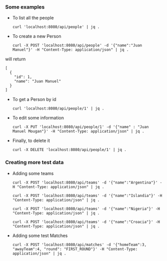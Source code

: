 ### Some examples

- To list all the people

    `curl 'localhost:8080/api/people' | jq .`

- To create a new Person

    `curl -X POST 'localhost:8080/api/people' -d '{"name":"Juan Manuel"}' -H "Content-Type: application/json" | jq .`

will return

    [
      {
        "id": 1,
        "name": "Juan Manuel"
      }
    ]

- To get a Person by id

    `curl 'localhost:8080/api/people/1' | jq .`

- To edit some information

    `curl -X PUT 'localhost:8080/api/people/1' -d '{"name" : "Juan Manuel Mougan"}' -H "Content-Type: application/json" | jq .`

- Finally, to delete it

    `curl -X DELETE 'localhost:8080/api/people/1' | jq .`

### Creating more test data

- Adding some teams

    `curl -X POST 'localhost:8080/api/teams' -d '{"name":"Argentina"}' -H "Content-Type: application/json" | jq .`
    
    `curl -X POST 'localhost:8080/api/teams' -d '{"name":"Islandia"}' -H "Content-Type: application/json" | jq .`
    
    `curl -X POST 'localhost:8080/api/teams' -d '{"name":"Nigeria"}' -H "Content-Type: application/json" | jq .`
    
    `curl -X POST 'localhost:8080/api/teams' -d '{"name":"Croacia"}' -H "Content-Type: application/json" | jq .`

- Adding some test Matches

    `curl -X POST 'localhost:8080/api/matches' -d '{"homeTeam":3, "awayTeam":4, "round": "FIRST_ROUND"}' -H "Content-Type: application/json" | jq .`
